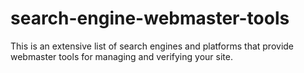 # search-engine-webmaster-tools
This is an extensive list of search engines and platforms that provide webmaster tools for managing and verifying your site.
